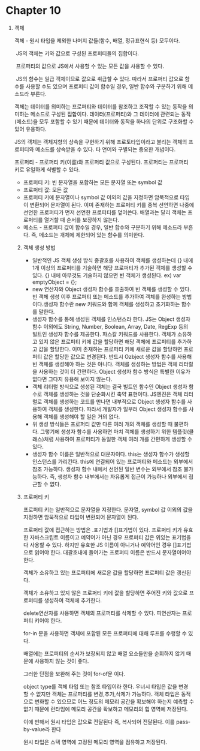 # Chapter 10

1. 객체

   객체 - 원시 타입을 제외한 나머지 값들(함수, 배열, 정규표현식 등) 모두이다.

   ​			JS의 객체는 키와 값으로 구성된 프로퍼티들의 집합이다. 

   ​			프로퍼티의 값으로 JS에서 사용할 수 있는 모든 값을 사용할 수 있다.

   ​			JS의 함수는 일급 객체이므로 값으로 취급할 수 있다. 따라서 프로퍼티 값으로 함수를 사용할 수도 있으며 프로퍼티 값이 함수일 경우, 일반 함수와 구분하기 위해 메소드라 부른다.

   객체는 데이터를 의미하는 프로퍼티와 데이터를 참조하고 조작할 수 있는 동작을 의미하는 메소드로 구성된 집합이다. 데이터(프로퍼티)와 그 데이터에 관련되는 동작(메소드)을 모두 포함할 수 있기 때문에 데이터와 동작을 하나의 단위로 구조화할 수 있어 유용하다. 

   JS의 객체는 객체지향의 상속을 구현하기 위해 프로토타입이라고 불리는 객체의 프로퍼티와 메소드를 상속받을 수 있다. 타 언어와 구별되는 중요한 개념이다.

   프로퍼티 - 프로퍼티 키(이름)와 프로퍼티 값으로 구성된다. 프로퍼티는 프로퍼티 키로 유일하게 식별할 수 있다.

   - 프로퍼티 키: 빈 문자열을 포함하는 모든 문자열 또는 symbol 값
   - 프로퍼티 값: 모든 값
   - 프로퍼티 키에 문자열이나 symbol 값 이외의 값을 지정하면 암묵적으로 타입이 변환되어 문자열이 된다. 이미 존재하는 프로퍼티 키를 중복 선언하면 나중에 선언한 프로퍼티가 먼저 선언한 프로퍼티를 덮어쓴다. 배열과는 달리 객체는 프로퍼티를 열거할 때 순서를 보장하지 않는다.
   - 메소드 - 프로퍼티 값이 함수일 경우, 일반 함수와 구분하기 위해 메소드라 부흔다. 즉, 메소드는 개체에 제한되어 있는 함수를 의미한다.

   2. 객체 생성 방법

      - 일반적인 JS 객체 생성 방식 중괄호를 사용하여 객체를 생성하는데 {} 내에 1개 이상의 프로퍼티를 기술하면 해당 프로퍼티가 추가된 객체를 생성할 수 있다. {} 내에 아무것도 기술하지 않으면 빈 객체가 생성된다. ex)   var emptyObject = {};
      - new 연산자와 Object 생성자 함수를 호출하여 빈 객체를 생성할 수 있다. 빈 객체 생성 이후 프로퍼티 또는 메소드를 추가하여 객체를 완성하는 방법이다.생성자 함수란 new 키워드와 함께 객체를 생성하고 초기화하는 함수를 말한다. 
      - 생성자 함수를 통해 생성된 객체를 인스턴스라 한다. JS는 Object 생성자 함수 이외에도 String, Number, Boolean, Array, Date, RegExp 등의 빌트인 생성자 함수를 제공한다. 파스칼 키워드를 사용한다. 객체가 소유하고 있지 않은 프로퍼티 키에 값을 할당하면 해당 객체에 프로퍼티를 추가하고 값을 할당한다. 이미 존재하는 프로퍼티 키에 새로운 값을 할당하면 프로퍼티 값은 할당한 값으로 변경된다. 반드시 Ozbject 생성자 함수를 사용해 빈 객체를 생성해야 하는 것은 아니다. 객체를 생성하는 방법은 객체 리터럴을 사용하는 것이 더 간편하다. Object 생성자 함수 방식은 특별한 이유가 없다면 그다지 유용해 보이지 않는다. 
      - 객체 리터럴 방식으로 생성된 객체는 결국 빌트인 함수인 Object 생성자 함수로 객체를 생성하는 것을 단순화시킨 축약 표현이다. JS엔진은 객체 리터럴로 객체를 생성하는 코드를 만나면 내부적으로 Object 생성자 함수를 사용하여 객체를 생성한다. 따라서 개발자가 일부러 Object 생성자 함수를 사용해 객체를 생성해야 할 일은 거의 없다.
      - 위 생성 방식들은 프로퍼티 값만 다른 여러 개의 객체를 생성할 때 불편하다. 그렇기에 생성자 함수를 사용하면 마치 객체를 생성하기 위한 템플릿(클래스)처럼 사용하여 프로퍼티가 동일한 객체 여러 개를 간편하게 생성할 수 있다.
      - 생성자 함수 이름은 일반적으로 대문자이다. this는 생성자 함수가 생성할 인스턴스를 가리킨다. this에 연결되어 있는 프로퍼티와 메소드는 외부에서 참조 가능하다. 생성자 함수 내에서 선언된 일반 변수는 외부에서 참조 불가능하다. 즉, 생성자 함수 내부에서는 자유롭게 접근이 가능하나 외부에서 접근할 수 없다.

   3. 프로퍼티 키

      프로퍼티 키는 일반적으로 문자열을 지정한다. 문자열, symbol 값 이외의 값을 지정하면 암묵적으로 타입이 변환되어 문자열이 된다.

      프로퍼티 값에 접근하는 방법은 .표기법과 []표기법이 있다. 프로퍼티 키가 유효한 자바스크립트 이름이고 예약어가 아닌 경우 프로퍼티 값은 위있는 표기법을 다 사용할 수 있다. 하지만 유효한 JS 이름이 아니거나 예약어인 경우 []표기법으로 읽어야 한다. 대괄호내에 들어가는 프로퍼티 이름은 반드시 문자열이어야 한다.

      객체가 소유하고 있는 프로퍼티에 새로운 값을 할당하면 프로퍼티 값은 갱신된다.

      객체가 소유하고 있지 않은 프로퍼티 키에 값을 할당하면 주어진 키와 값으로 프로퍼티를 생성하여 객체에 추가한다.

      delete연산자를 사용하면 객체의 프로퍼티를 삭제할 수 있다. 피연산자는 프로퍼티 키어야 한다.

      for-in 문을 사용하면 객체에 포함된 모든 프로퍼티에 대해 루프를 수행할 수 있다.

      배열에는 프로퍼티의 순서가 보장되지 않고 배열 요소들만을 순회하지 않기 때문에 사용하지 않는 것이 좋다.

      그러한 단점을 보완해 주는 것이 for-of문 이다.

      object type를 객체 타입 또는 참조 타입이라 한다. 우너시 타입은 값을 변경 할 수 없지만 객체는 프로퍼티를 변경,추가,삭제가 가능하다. 객체 타입은 동적으로 변화할 수 있으므로 어느 정도의 메모리 공간을 확보해야 하는지 예측할 수 없기 때문에 런타임에 메모리 공간을 확보하고 메모리의 힙 영역에 저장된다.

      이에 반해서 원시 타입은 값으로 전달된다 즉, 복사되어 전달된다. 이를 pass-by-value라 한다

      원시 타입은 스택 영역에 고정된 메모리 영역을 점유하고 저장된다.

